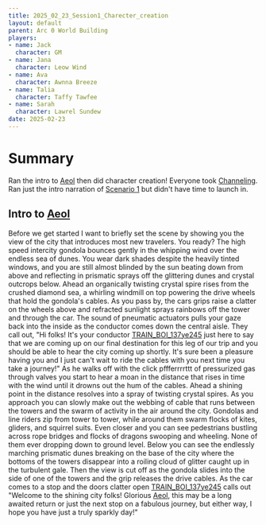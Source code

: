 ```yaml
---
title: 2025_02_23_Session1_Charecter_creation
layout: default
parent: Arc 0 World Building
players:
- name: Jack
  character: GM
- name: Jana
  character: Leow Wind
- name: Ava
  character: Awnna Breeze
- name: Talia
  character: Taffy Tawfee
- name: Sarah
  character: Lawrel Sundew
date: 2025-02-23
---
```


# Summary
Ran the intro to [Aeol](/FATE_in_the_BAWG/locations/Aeol.html) then did character creation! Everyone took [Channeling](/FATE_in_the_BAWG/abilities/Channeling.html). Ran just the intro narration of [Scenario 1](/FATE_in_the_BAWG/scenarios/Scenario_1.html) but didn't have time to launch in. 

## Intro to [Aeol](/FATE_in_the_BAWG/locations/Aeol.html)
Before we get started I want to briefly set the scene by showing you the view of the city that introduces most new travelers. You ready? The high speed intercity gondola bounces gently in the whipping wind over the endless sea of dunes. You wear dark shades despite the heavily tinted windows, and you are still almost blinded by the sun beating down from above and reflecting in prismatic sprays off the glittering dunes and crystal outcrops below. Ahead an organically twisting crystal spire rises from the crushed diamond sea, a whirling windmill on top powering the drive wheels that hold the gondola's cables. As you pass by, the cars grips raise a clatter on the wheels above and refracted sunlight sprays rainbows off the tower and through the car. The sound of pneumatic actuators pulls your gaze back into the inside as the conductor comes down the central aisle. They call out, "Hi folks! It's your conductor [TRAIN_BOI_137ye245](/FATE_in_the_BAWG/NPCs/TRAIN_BOI_137ye245.html) just here to say that we are coming up on our final destination for this leg of our trip and you should be able to hear the city coming up shortly. It's sure been a pleasure having you and I just can't wait to ride the cables with you next time you take a journey!" As he walks off with the click pffferrrrttt of pressurized gas through valves you start to hear a moan in the distance that rises in time with the wind until it drowns out the hum of the cables. Ahead a shining point in the distance resolves into a spray of twisting crystal spires. As you approach you can slowly make out the webbing of cable that runs between the towers and the swarm of activity in the air around the city. Gondolas and line riders zip from tower to tower, while around them swarm flocks of kites, gliders, and squirrel suits. Even closer and you can see pedestrians bustling across rope bridges and flocks of dragons swooping and wheeling. None of them ever dropping down to ground level. Below you can see the endlessly marching prismatic dunes breaking on the base of the city where the bottoms of the towers disappear into a roiling cloud of glitter caught up in the turbulent gale. Then the view is cut off as the gondola slides into the side of one of the towers and the grip releases the drive cables. As the car comes to a stop and the doors clatter open [TRAIN_BOI_137ye245](/FATE_in_the_BAWG/NPCs/TRAIN_BOI_137ye245.html) calls out "Welcome to the shining city folks! Glorious [Aeol](/FATE_in_the_BAWG/locations/Aeol.html), this may be a long awaited return or just the next stop on a fabulous journey, but either way, I hope you have just a truly sparkly day!"